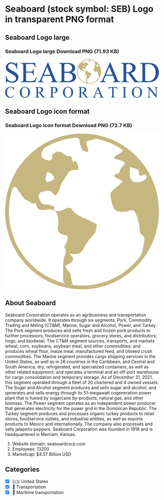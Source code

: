 # Seaboard (stock symbol: SEB) Logo in transparent PNG format

## Seaboard Logo large

### Seaboard Logo large Download PNG (71.93 KB)

![Seaboard Logo large Download PNG (71.93 KB)](/img/orig/SEB_BIG-3595a0f8.png)

## Seaboard Logo icon format

### Seaboard Logo icon format Download PNG (72.7 KB)

![Seaboard Logo icon format Download PNG (72.7 KB)](/img/orig/SEB-f10beb75.png)

## About Seaboard

Seaboard Corporation operates as an agribusiness and transportation company worldwide. It operates through six segments: Pork, Commodity Trading and Milling (CT&M), Marine, Sugar and Alcohol, Power, and Turkey. The Pork segment produces and sells fresh and frozen pork products to further processors, foodservice operators, grocery stores, and distributors; hogs; and biodiesel. The CT&M segment sources, transports, and markets wheat, corn, soybeans, soybean meal, and other commodities; and produces wheat flour, maize meal, manufactured feed, and oilseed crush commodities. The Marine segment provides cargo shipping services in the United States, as well as in 26 countries in the Caribbean, and Central and South America; dry, refrigerated, and specialized containers, as well as other related equipment; and operates a terminal and an off-port warehouse for cargo consolidation and temporary storage. As of December 31, 2021, this segment operated through a fleet of 20 chartered and 4 owned vessels. The Sugar and Alcohol segment produces and sells sugar and alcohol; and generates and sells energy through its 51-megawatt cogeneration power plant that is fueled by sugarcane by-products, natural gas, and other biomass. The Power segment operates as an independent power producer that generates electricity for the power grid in the Dominican Republic. The Turkey segment produces and processes organic turkey products to retail stores, foodservice outlets, and industrial entities, as well as exports products to Mexico and internationally. The company also processes and sells jalapeño peppers. Seaboard Corporation was founded in 1918 and is headquartered in Merriam, Kansas.

1. Website domain: seaboardcorp.com
2. Employees: 13200
3. Marketcap: $4.57 Billion USD


## Categories
- [x] 🇺🇸 United States
- [x] 🚚 Transportation
- [x] 🚢 Maritime transportation
